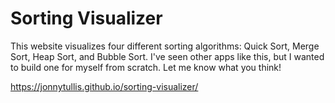 # Sorting Visualizer
This website visualizes four different sorting algorithms: Quick Sort, Merge Sort, Heap Sort, and Bubble Sort. I've seen other apps like this, but I wanted to build one for myself from scratch. Let me know what you think!

https://jonnytullis.github.io/sorting-visualizer/
